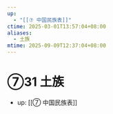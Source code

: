 ```yaml
---
up:
  - "[[⑦ 中国民族表]]"
ctime: 2025-03-01T13:57:04+08:00
aliases:
  - 土族
mtime: 2025-09-09T12:37:04+08:00
---
```


# ⑦31 土族

- up: [[⑦ 中国民族表]]
